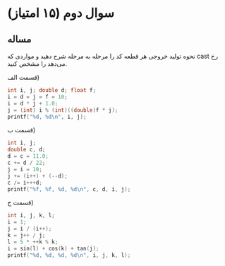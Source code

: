 # سوال دوم (۱۵ امتیاز)

## مساله

نحوه توليد خروجی هر قطعه كد را مرحله به مرحله شرح دهيد و مواردی كه cast رخ می‌دهد را مشخص كنيد.

قسمت الف)

```c
int i, j; double d; float f;
i = d = j = f = 10;
i = d * j + 1.0;
j = (int) i % (int)((double)f * j);
printf("%d, %d\n", i, j);
```

قسمت ب)

```c
int i, j;
double c, d;
d = c = 11.0;
c += d / 22;
j = i = 10;
j += (i++) + (--d);
c /= i+++d;
printf("%f, %f, %d, %d\n", c, d, i, j);
```

قسمت ج)

```c
int i, j, k, l;
i = 1;
j = i / (i++);
k = j++ / j;
l = 5 * ++k % k;
i = sin(l) + cos(k) + tan(j);
printf("%d, %d, %d, %d\n", i, j, k, l);
```
